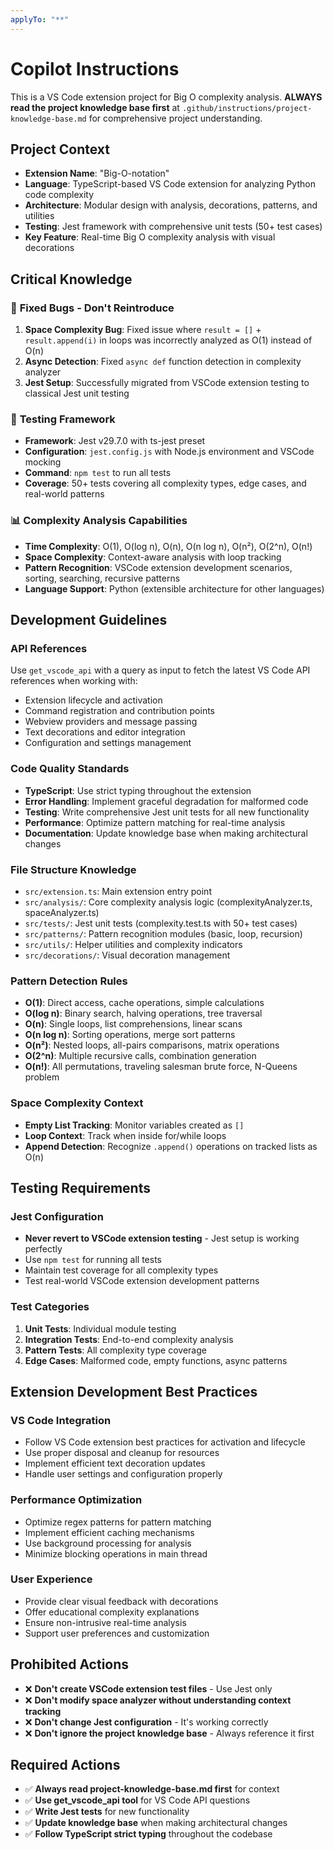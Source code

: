```yaml
---
applyTo: "**"
---
```


# Copilot Instructions

This is a VS Code extension project for Big O complexity analysis. **ALWAYS read the project knowledge base first** at `.github/instructions/project-knowledge-base.md` for comprehensive project understanding.

## Project Context

- **Extension Name**: "Big-O-notation"
- **Language**: TypeScript-based VS Code extension for analyzing Python code complexity
- **Architecture**: Modular design with analysis, decorations, patterns, and utilities
- **Testing**: Jest framework with comprehensive unit tests (50+ test cases)
- **Key Feature**: Real-time Big O complexity analysis with visual decorations

## Critical Knowledge

### 🔧 **Fixed Bugs - Don't Reintroduce**

1. **Space Complexity Bug**: Fixed issue where `result = []` + `result.append(i)` in loops was incorrectly analyzed as O(1) instead of O(n)
2. **Async Detection**: Fixed `async def` function detection in complexity analyzer
3. **Jest Setup**: Successfully migrated from VSCode extension testing to classical Jest unit testing

### 🧪 **Testing Framework**

- **Framework**: Jest v29.7.0 with ts-jest preset
- **Configuration**: `jest.config.js` with Node.js environment and VSCode mocking
- **Command**: `npm test` to run all tests
- **Coverage**: 50+ tests covering all complexity types, edge cases, and real-world patterns

### 📊 **Complexity Analysis Capabilities**

- **Time Complexity**: O(1), O(log n), O(n), O(n log n), O(n²), O(2^n), O(n!)
- **Space Complexity**: Context-aware analysis with loop tracking
- **Pattern Recognition**: VSCode extension development scenarios, sorting, searching, recursive patterns
- **Language Support**: Python (extensible architecture for other languages)

## Development Guidelines

### API References

Use `get_vscode_api` with a query as input to fetch the latest VS Code API references when working with:

- Extension lifecycle and activation
- Command registration and contribution points
- Webview providers and message passing
- Text decorations and editor integration
- Configuration and settings management

### Code Quality Standards

- **TypeScript**: Use strict typing throughout the extension
- **Error Handling**: Implement graceful degradation for malformed code
- **Testing**: Write comprehensive Jest unit tests for all new functionality
- **Performance**: Optimize pattern matching for real-time analysis
- **Documentation**: Update knowledge base when making architectural changes

### File Structure Knowledge

- `src/extension.ts`: Main extension entry point
- `src/analysis/`: Core complexity analysis logic (complexityAnalyzer.ts, spaceAnalyzer.ts)
- `src/tests/`: Jest unit tests (complexity.test.ts with 50+ test cases)
- `src/patterns/`: Pattern recognition modules (basic, loop, recursion)
- `src/utils/`: Helper utilities and complexity indicators
- `src/decorations/`: Visual decoration management

### Pattern Detection Rules

- **O(1)**: Direct access, cache operations, simple calculations
- **O(log n)**: Binary search, halving operations, tree traversal
- **O(n)**: Single loops, list comprehensions, linear scans
- **O(n log n)**: Sorting operations, merge sort patterns
- **O(n²)**: Nested loops, all-pairs comparisons, matrix operations
- **O(2^n)**: Multiple recursive calls, combination generation
- **O(n!)**: All permutations, traveling salesman brute force, N-Queens problem

### Space Complexity Context

- **Empty List Tracking**: Monitor variables created as `[]`
- **Loop Context**: Track when inside for/while loops
- **Append Detection**: Recognize `.append()` operations on tracked lists as O(n)

## Testing Requirements

### Jest Configuration

- **Never revert to VSCode extension testing** - Jest setup is working perfectly
- Use `npm test` for running all tests
- Maintain test coverage for all complexity types
- Test real-world VSCode extension development patterns

### Test Categories

1. **Unit Tests**: Individual module testing
2. **Integration Tests**: End-to-end complexity analysis
3. **Pattern Tests**: All complexity type coverage
4. **Edge Cases**: Malformed code, empty functions, async patterns

## Extension Development Best Practices

### VS Code Integration

- Follow VS Code extension best practices for activation and lifecycle
- Use proper disposal and cleanup for resources
- Implement efficient text decoration updates
- Handle user settings and configuration properly

### Performance Optimization

- Optimize regex patterns for pattern matching
- Implement efficient caching mechanisms
- Use background processing for analysis
- Minimize blocking operations in main thread

### User Experience

- Provide clear visual feedback with decorations
- Offer educational complexity explanations
- Ensure non-intrusive real-time analysis
- Support user preferences and customization

## Prohibited Actions

- ❌ **Don't create VSCode extension test files** - Use Jest only
- ❌ **Don't modify space analyzer without understanding context tracking**
- ❌ **Don't change Jest configuration** - It's working correctly
- ❌ **Don't ignore the project knowledge base** - Always reference it first

## Required Actions

- ✅ **Always read project-knowledge-base.md first** for context
- ✅ **Use get_vscode_api tool** for VS Code API questions
- ✅ **Write Jest tests** for new functionality
- ✅ **Update knowledge base** when making architectural changes
- ✅ **Follow TypeScript strict typing** throughout the codebase
